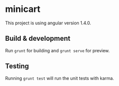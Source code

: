 # minicart

This project is using angular version 1.4.0.

## Build & development

Run `grunt` for building and `grunt serve` for preview.

## Testing

Running `grunt test` will run the unit tests with karma.
